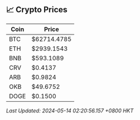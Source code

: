 ## 📈 Crypto Prices

| Coin | Price |
| ---- | ----- |
| BTC | $62714.4785 |
| ETH | $2939.1543 |
| BNB | $593.1089 |
| CRV | $0.4137 |
| ARB | $0.9824 |
| OKB | $49.6752 |
| DOGE | $0.1500 |

_Last Updated: 2024-05-14 02:20:56.157 +0800 HKT_